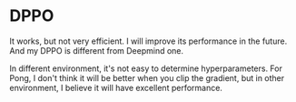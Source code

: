 # DPPO

It works, but not very efficient. I will improve its performance in the future. And my DPPO is different from Deepmind one.

In different environment, it's not easy to determine hyperparameters. For Pong, I don't think it will be better when you clip the gradient, but in other environment, I believe it will have excellent performance.
